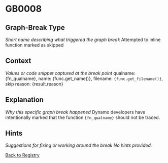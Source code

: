 # GB0008

## Graph-Break Type
*Short name describing what triggered the graph break*
Attempted to inline function marked as skipped

## Context
*Values or code snippet captured at the break point*
qualname: {fn_qualname}, name: {func.get_name()}, filename: `{func.get_filename()}`, skip reason: {result.reason}

## Explanation
*Why this specific graph break happened*
Dynamo developers have intentionally marked that the function `{fn_qualname}` should not be traced.

## Hints
*Suggestions for fixing or working around the break*
*No hints provided.*



[Back to Registry](../index.md)
